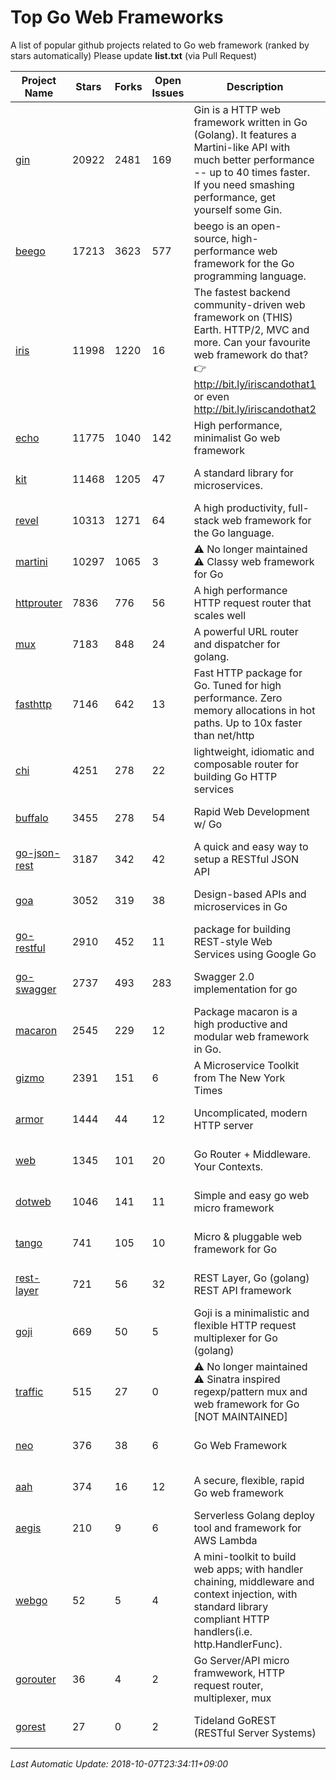 # Top Go Web Frameworks
A list of popular github projects related to Go web framework (ranked by stars automatically)
Please update **list.txt** (via Pull Request)

| Project Name | Stars | Forks | Open Issues | Description | Last Commit |
| ------------ | ----- | ----- | ----------- | ----------- | ----------- |
| [gin](https://github.com/gin-gonic/gin) | 20922 | 2481 | 169 | Gin is a HTTP web framework written in Go (Golang). It features a Martini-like API with much better performance -- up to 40 times faster. If you need smashing performance, get yourself some Gin. | 2018-10-01 02:49:39 |
| [beego](https://github.com/astaxie/beego) | 17213 | 3623 | 577 | beego is an open-source, high-performance web framework for the Go programming language. | 2018-10-05 13:16:18 |
| [iris](https://github.com/kataras/iris) | 11998 | 1220 | 16 | The fastest backend community-driven web framework on (THIS) Earth. HTTP/2, MVC and more. Can your favourite web framework do that? 👉 http://bit.ly/iriscandothat1 or even http://bit.ly/iriscandothat2 | 2018-10-03 17:40:52 |
| [echo](https://github.com/labstack/echo) | 11775 | 1040 | 142 | High performance, minimalist Go web framework | 2018-10-07 03:04:30 |
| [kit](https://github.com/go-kit/kit) | 11468 | 1205 | 47 | A standard library for microservices. | 2018-10-01 21:54:01 |
| [revel](https://github.com/revel/revel) | 10313 | 1271 | 64 | A high productivity, full-stack web framework for the Go language. | 2018-09-23 18:35:33 |
| [martini](https://github.com/go-martini/martini) | 10297 | 1065 | 3 | ⚠️ No longer maintained ⚠️  Classy web framework for Go | 2017-01-21 21:58:54 |
| [httprouter](https://github.com/julienschmidt/httprouter) | 7836 | 776 | 56 | A high performance HTTP request router that scales well | 2018-07-15 16:18:54 |
| [mux](https://github.com/gorilla/mux) | 7183 | 848 | 24 | A powerful URL router and dispatcher for golang. | 2018-09-03 15:43:05 |
| [fasthttp](https://github.com/valyala/fasthttp) | 7146 | 642 | 13 | Fast HTTP package for Go. Tuned for high performance. Zero memory allocations in hot paths. Up to 10x faster than net/http | 2018-10-05 17:02:45 |
| [chi](https://github.com/go-chi/chi) | 4251 | 278 | 22 | lightweight, idiomatic and composable router for building Go HTTP services | 2018-09-11 21:14:25 |
| [buffalo](https://github.com/gobuffalo/buffalo) | 3455 | 278 | 54 | Rapid Web Development w/ Go | 2018-10-04 23:35:40 |
| [go-json-rest](https://github.com/ant0ine/go-json-rest) | 3187 | 342 | 42 | A quick and easy way to setup a RESTful JSON API | 2017-09-13 04:12:08 |
| [goa](https://github.com/goadesign/goa) | 3052 | 319 | 38 | Design-based APIs and microservices in Go | 2018-09-28 16:48:19 |
| [go-restful](https://github.com/emicklei/go-restful) | 2910 | 452 | 11 | package for building REST-style Web Services using Google Go | 2018-07-26 09:12:47 |
| [go-swagger](https://github.com/go-swagger/go-swagger) | 2737 | 493 | 283 | Swagger 2.0 implementation for go | 2018-10-07 05:42:10 |
| [macaron](https://github.com/go-macaron/macaron) | 2545 | 229 | 12 | Package macaron is a high productive and modular web framework in Go. | 2018-09-10 19:27:50 |
| [gizmo](https://github.com/NYTimes/gizmo) | 2391 | 151 | 6 | A Microservice Toolkit from The New York Times | 2018-10-04 14:50:07 |
| [armor](https://github.com/labstack/armor) | 1444 | 44 | 12 | Uncomplicated, modern HTTP server | 2018-05-06 17:24:15 |
| [web](https://github.com/gocraft/web) | 1345 | 101 | 20 | Go Router + Middleware. Your Contexts. | 2017-09-25 13:59:45 |
| [dotweb](https://github.com/devfeel/dotweb) | 1046 | 141 | 11 | Simple and easy go web micro framework | 2018-09-20 07:15:39 |
| [tango](https://github.com/lunny/tango) | 741 | 105 | 10 | Micro & pluggable web framework for Go | 2018-09-15 08:48:09 |
| [rest-layer](https://github.com/rs/rest-layer) | 721 | 56 | 32 | REST Layer, Go (golang) REST API framework | 2018-09-20 09:00:13 |
| [goji](https://github.com/goji/goji) | 669 | 50 | 5 | Goji is a minimalistic and flexible HTTP request multiplexer for Go (golang) | 2016-11-14 01:26:57 |
| [traffic](https://github.com/pilu/traffic) | 515 | 27 | 0 | ⚠️ No longer maintained ⚠️  Sinatra inspired regexp/pattern mux and web framework for Go [NOT MAINTAINED] | 2015-11-26 21:31:07 |
| [neo](https://github.com/ivpusic/neo) | 376 | 38 | 6 | Go Web Framework | 2017-08-14 23:54:31 |
| [aah](https://github.com/go-aah/aah) | 374 | 16 | 12 | A secure, flexible, rapid Go web framework | 2018-10-04 18:21:12 |
| [aegis](https://github.com/tmaiaroto/aegis) | 210 | 9 | 6 | Serverless Golang deploy tool and framework for AWS Lambda | 2018-07-08 06:00:55 |
| [webgo](https://github.com/bnkamalesh/webgo) | 52 | 5 | 4 | A mini-toolkit to build web apps; with handler chaining, middleware and context injection, with standard library compliant HTTP handlers(i.e. http.HandlerFunc). | 2018-08-26 06:15:35 |
| [gorouter](https://github.com/vardius/gorouter) | 36 | 4 | 2 | Go Server/API micro framwework, HTTP request router, multiplexer, mux | 2018-06-26 00:19:48 |
| [gorest](https://github.com/tideland/gorest) | 27 | 0 | 2 | Tideland GoREST (RESTful Server Systems) | 2017-11-10 13:00:37 |

*Last Automatic Update: 2018-10-07T23:34:11+09:00*